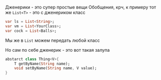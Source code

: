 Дженерики - это супер простые вещи 
Обобщения, крч, к примеру тот же `List<T>` - это с дженериком класс 
```dart
var ls = List<String>;
var vm = List<YourClass>;
var cock = List<Balls>;
```
Мы же в `List` можем передать любой класс 

Но сам по себе дженерик - это вот такая залупа 
```dart
abstarct class Thing<V>{
	T getByName(String name);
	void setByName(String name, V value);
}
```